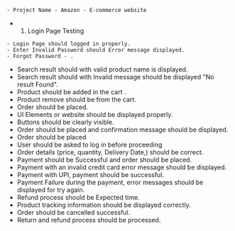     - Project Name - Amazon - E-commerce website
    
   - 1. Login Page Testing 

    - Login Page should logged in properly.
    - Enter Invalid Password should Error message displayed.
    - Forgot Password - .
- Search result should with valid product name is displayed.
- Search result should with Invalid  message should be displayed "No result Found".
- Product should be added in the cart .
- Product remove should be from the cart.
- Order should be placed.
- UI Elements or website should be displayed properly.
- Buttons should be clearly visible.
- Order should be placed and confirmation message should be displayed.
- Order should be placed
- User should be asked to log in before proceeding
- Order details (price, quantity, Delivery Date,) should be correct.
- Payment should be Successful and order should be placed.
- Payment with an invalid credit card error message should be displayed.
- Payment with UPI, payment should be successful.
- Payment Failure during the payment, error messages should be displayed for try again.
- Refund process should be Expected time.
- Product tracking information should be displayed correctly.
- Order should be cancelled successful.
- Return and refund process should be processed.
